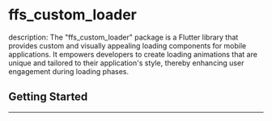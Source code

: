 # ffs_custom_loader

description: The "ffs_custom_loader" package is a Flutter library that provides custom and visually appealing loading components for mobile applications. It empowers developers to create loading animations that are unique and tailored to their application's style, thereby enhancing user engagement during loading phases.

## Getting Started

***
